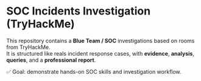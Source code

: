# SOC Incidents Investigation (TryHackMe)

This repository contains a **Blue Team / SOC** investigations based on rooms from TryHackMe.  
It is structured like reals incident response cases, with **evidence**, **analysis**, **queries**, and a **professional report**.

✅ Goal: demonstrate hands-on SOC skills and investigation workflow.

